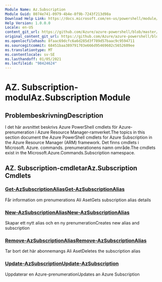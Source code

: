 ```yaml
---
Module Name: Az.Subscription
Module Guid: 8074e741-0979-4b4e-8f9b-7243f213d98a
Download Help Link: https://docs.microsoft.com/en-us/powershell/module/az.subscription
Help Version: 1.0.0.0
Locale: en-US
content_git_url: https://github.com/Azure/azure-powershell/blob/master/src/Subscription/Subscription/help/Az.Subscription.md
original_content_git_url: https://github.com/Azure/azure-powershell/blob/master/src/Subscription/Subscription/help/Az.Subscription.md
ms.openlocfilehash: 8faac69dcfc6a6d285d3f789d57baac9c9594711
ms.sourcegitcommit: 68451baa389791703e666d95469602c5652609ee
ms.translationtype: MT
ms.contentlocale: sv-SE
ms.lasthandoff: 01/05/2021
ms.locfileid: "98424624"
---
```

# <span data-ttu-id="b3041-101">AZ. Subscription-modul</span><span class="sxs-lookup"><span data-stu-id="b3041-101">Az.Subscription Module</span></span>
## <span data-ttu-id="b3041-102">Problembeskrivning</span><span class="sxs-lookup"><span data-stu-id="b3041-102">Description</span></span>
<span data-ttu-id="b3041-103">I det här avsnittet beskrivs Azure PowerShell cmdlets för Azure-prenumeration i Azure Resource Manager-ramverket.</span><span class="sxs-lookup"><span data-stu-id="b3041-103">The topics in this section document the Azure PowerShell cmdlets for Azure Subscription in the Azure Resource Manager (ARM) framework.</span></span> <span data-ttu-id="b3041-104">Det finns cmdlets i Microsoft. Azure. commands. prenumerationens namn område.</span><span class="sxs-lookup"><span data-stu-id="b3041-104">The cmdlets exist in the Microsoft.Azure.Commands.Subscription namespace.</span></span>

## <span data-ttu-id="b3041-105">AZ. Subscription-cmdletar</span><span class="sxs-lookup"><span data-stu-id="b3041-105">Az.Subscription Cmdlets</span></span>
### [<span data-ttu-id="b3041-106">Get-AzSubscriptionAlias</span><span class="sxs-lookup"><span data-stu-id="b3041-106">Get-AzSubscriptionAlias</span></span>](Get-AzSubscriptionAlias.md)
<span data-ttu-id="b3041-107">Får information om prenumerations Ali Aset</span><span class="sxs-lookup"><span data-stu-id="b3041-107">Gets subscription alias details</span></span>

### [<span data-ttu-id="b3041-108">New-AzSubscriptionAlias</span><span class="sxs-lookup"><span data-stu-id="b3041-108">New-AzSubscriptionAlias</span></span>](New-AzSubscriptionAlias.md)
<span data-ttu-id="b3041-109">Skapar ett nytt alias och en ny prenumeration</span><span class="sxs-lookup"><span data-stu-id="b3041-109">Creates new alias and subscription</span></span>

### [<span data-ttu-id="b3041-110">Remove-AzSubscriptionAlias</span><span class="sxs-lookup"><span data-stu-id="b3041-110">Remove-AzSubscriptionAlias</span></span>](Remove-AzSubscriptionAlias.md)
<span data-ttu-id="b3041-111">Tar bort det här abonnemangs Ali Aset</span><span class="sxs-lookup"><span data-stu-id="b3041-111">Deletes the subscription alias</span></span>

### [<span data-ttu-id="b3041-112">Update-AzSubscription</span><span class="sxs-lookup"><span data-stu-id="b3041-112">Update-AzSubscription</span></span>](Update-AzSubscription.md)
<span data-ttu-id="b3041-113">Uppdaterar en Azure-prenumeration</span><span class="sxs-lookup"><span data-stu-id="b3041-113">Updates an Azure Subscription</span></span>

